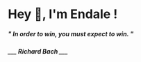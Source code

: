 <h1 title="head"> Hey 👋, I'm Endale !</h1>

**<h5><i>" In order to win, you must expect to win. "</i></h5>**

*<b>___ Richard Bach ___</b>*
